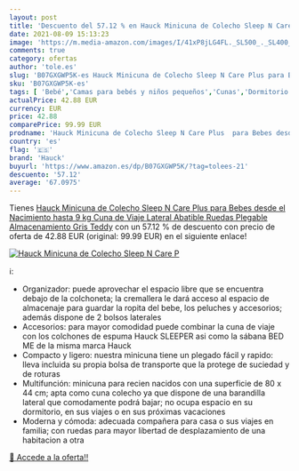```yaml
---
layout: post
title: 'Descuento del 57.12 % en Hauck Minicuna de Colecho Sleep N Care P'
date: 2021-08-09 15:13:23
image: 'https://m.media-amazon.com/images/I/41xP8jLG4FL._SL500_._SL400_.jpg'
comments: true
category: ofertas
author: 'tole.es'
slug: 'B07GXGWP5K-es Hauck Minicuna de Colecho Sleep N Care Plus para Bebes...'
sku: 'B07GXGWP5K-es'
tags: [ 'Bebé','Camas para bebés y niños pequeños','Cunas','Dormitorio','Muebles para bebé','hauck', ]
actualPrice: 42.88 EUR
currency: EUR
price: 42.88
comparePrice: 99.99 EUR
prodname: 'Hauck Minicuna de Colecho Sleep N Care Plus  para Bebes desde el Nacimiento hasta 9 kg  Cuna de Viaje  Lateral Abatible  Ruedas  Plegable  Almacenamiento  Gris Teddy'
country: 'es'
flag: '🇪🇸'
brand: 'Hauck'
buyurl: 'https://www.amazon.es/dp/B07GXGWP5K/?tag=tolees-21'
descuento: '57.12'
average: '67.0975'
---
```


Tienes [Hauck Minicuna de Colecho Sleep N Care Plus  para Bebes desde el Nacimiento hasta 9 kg  Cuna de Viaje  Lateral Abatible  Ruedas  Plegable  Almacenamiento  Gris Teddy](https://www.amazon.es/dp/B07GXGWP5K/?tag=tolees-21) con un 57.12 % de descuento con precio de oferta de 42.88 EUR (original: 99.99 EUR) en el siguiente enlace!

[![Hauck Minicuna de Colecho Sleep N Care P](https://m.media-amazon.com/images/I/41xP8jLG4FL._SL500_._SL400_.jpg)](https://www.amazon.es/dp/B07GXGWP5K/?tag=tolees-21)

ℹ️:

- Organizador: puede aprovechar el espacio libre que se encuentra debajo de la colchoneta; la cremallera le dará acceso al espacio de almacenaje para guardar la ropita del bebe, los peluches y accesorios; además dispone de 2 bolsos laterales
- Accesorios: para mayor comodidad puede combinar la cuna de viaje con los colchones de espuma Hauck SLEEPER asi como la sábana BED ME de la misma marca Hauck
- Compacto y ligero: nuestra minicuna tiene un plegado fácil y rapido: lleva incluida su propia bolsa de transporte que la protege de suciedad y de roturas
- Multifunción: minicuna para recien nacidos con una superficie de 80 x 44 cm; apta como cuna colecho ya que dispone de una barandilla lateral que comodamente podrá bajar; no ocupa espacio en su dormitorio, en sus viajes o en sus próximas vacaciones
- Moderna y cómoda: adecuada compañera para casa o sus viajes en familia; con ruedas para mayor libertad de desplazamiento de una habitacion a otra

[🛒 Accede a la oferta!!](https://www.amazon.es/dp/B07GXGWP5K/?tag=tolees-21)

